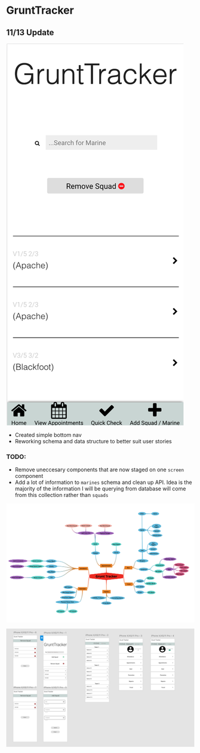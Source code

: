 # GruntTracker

## 11/13 Update

![](./src/docs/navbar1113.png)

- Created simple bottom nav
- Reworking schema and data structure to better suit user stories

### TODO: 
- Remove uneccesary components that are now staged on one `screen` component
- Add a lot of information to `marines` schema and clean up API. Idea is the majority of the information I will be querying from database will come from this collection rather than `squads` 


![](./src/docs/mindmap.png)

![](./src/docs/wireframe.png)


